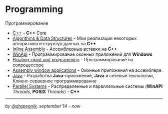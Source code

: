 # Programming
Программирование

* [C++](https://github.com/Drapegnik/bsu/tree/master/programming/c++) - **C++** Core
* [Algorithms & Data Structures](https://github.com/Drapegnik/bsu/tree/master/programming/algorithms-data-structures) - Мои реализации некоторых алгоритмов и структур данных на **C++**
* [Inline Assembly](https://github.com/Drapegnik/bsu/tree/master/programming/inline-assembly) - Ассемблерные вставки на **C++**
* [WinApi](https://github.com/Drapegnik/bsu/tree/master/programming/winapi) - Программирование оконных приложений для **Windows**
* [Floating-point unit programming](https://github.com/Drapegnik/bsu/tree/master/programming/fpu) - Программирование на сопроцессоре
* [Assembly window applications](https://github.com/Drapegnik/bsu/tree/master/programming/radasm) - Оконные приложения на ассемблере
* [Java](https://github.com/Drapegnik/bsu/tree/master/programming/java) - Разработка **Java**-приложений, **Java** и сетевые технологии, Клиент-серверное программирование
* [Parallel Systems](https://github.com/Drapegnik/bsu/tree/master/programming/parallel-systems) - Распределенные и параллельные системы (**WinAPI** *Threads*, **POSIX** *Threads*) - **C++**

***

*by [@drapegnik](https://github.com/Drapegnik), september'14 - now*